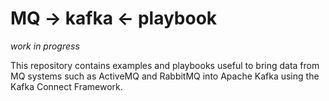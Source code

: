 # MQ -> kafka <- playbook

_work in progress_

This repository contains examples and playbooks useful to bring data from MQ systems such as ActiveMQ and RabbitMQ into Apache Kafka using the Kafka Connect Framework.
